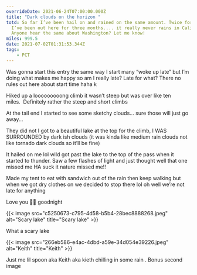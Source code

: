 ```yaml
---
overrideDate: 2021-06-24T07:00:00.000Z
title: "Dark clouds on the horizon "
totd: So far I’ve been hail on and rained on the same amount. Twice for both.
  I’ve been out here for three months.... it really never rains in Cali haha.
  Anyone hear the same about Washington? Let me know!
miles: 999.5
date: 2021-07-02T01:31:53.344Z
tags: 
    - PCT
---
```

Was gonna start this entry the same way I start many “woke up late” but I’m doing what makes me happy so am I really late? Late for what? There no rules out here about start time haha k



Hiked up a looooooooong climb it wasn’t steep but was over like ten miles.  Definitely rather the steep and short climbs



At the tail end I started to see some sketchy clouds... sure those will just go away...



They did not I got to a beautiful lake at the top for the climb, I WAS SURROUNDED by dark ish clouds (it was kinda like medium rain clouds not like tornado dark clouds so it’ll be fine)



It hailed on me lol wild got past the lake to the top of the pass when it started to thunder. Saw a few flashes of light and just thought well that one missed me HA suck it nature missed me!! 



Made my tent to eat with sandwich out of the rain then keep walking but when we got dry clothes on we decided to stop there lol oh well we’re not late for anything 



Love you 💆‍♂️ goodnight 

{{< image src="c5250673-c795-4d58-b5b4-28bec8888268.jpeg" alt="Scary lake" title="Scary lake" >}}

What a scary lake



{{< image src="266eb586-e4ac-4dbd-a59e-34d054e39226.jpeg" alt="Keith" title="Keith" >}}

Just me lil spoon aka Keith aka kieth chilling in some rain . Bonus second image